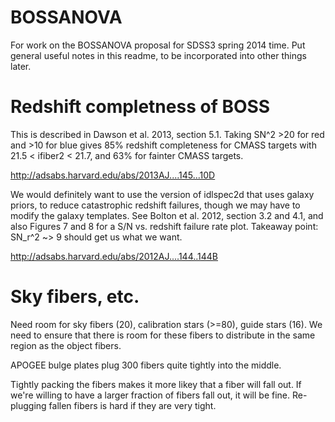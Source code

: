 BOSSANOVA
=========

For work on the BOSSANOVA proposal for SDSS3 spring 2014 time. Put general
useful notes in this readme, to be incorporated into other things later.

Redshift completness of BOSS
====
This is described in Dawson et al. 2013, section 5.1. Taking SN^2 >20 for
red and >10 for blue gives 85% redshift completeness for CMASS targets with
21.5 < ifiber2 < 21.7, and 63% for fainter CMASS targets.

http://adsabs.harvard.edu/abs/2013AJ....145...10D

We would definitely want to use the version of idlspec2d that uses galaxy
priors, to reduce catastrophic redshift failures, though we may have to
modify the galaxy templates. See Bolton et al. 2012, section 3.2 and 4.1,
and also Figures 7 and 8 for a S/N vs. redshift failure rate plot. Takeaway
point: SN_r^2 ~> 9 should get us what we want.

http://adsabs.harvard.edu/abs/2012AJ....144..144B

Sky fibers, etc.
====
Need room for sky fibers (20), calibration stars (>=80), guide stars (16). 
We need to ensure that there is room for these fibers to distribute in
the same region as the object fibers.

APOGEE bulge plates plug 300 fibers quite tightly into the middle.

Tightly packing the fibers makes it more likey that a fiber will fall
out. If we're willing to have a larger fraction of fibers fall out,
it will be fine. Re-plugging fallen fibers is hard if they are very
tight.
